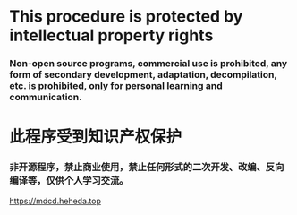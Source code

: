 # This procedure is protected by intellectual property rights
### Non-open source programs, commercial use is prohibited, any form of secondary development, adaptation, decompilation, etc. is prohibited, only for personal learning and communication.

# 此程序受到知识产权保护
### 非开源程序，禁止商业使用，禁止任何形式的二次开发、改编、反向编译等，仅供个人学习交流。

https://mdcd.heheda.top